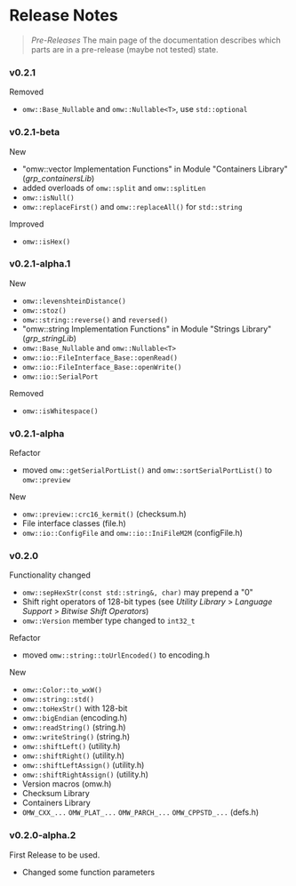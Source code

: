 # Release Notes

> _Pre-Releases_
> The main page of the documentation describes which parts are in
> a pre-release (maybe not tested) state.



### v0.2.1

Removed
 - `omw::Base_Nullable` and `omw::Nullable<T>`, use `std::optional`



### v0.2.1-beta

New
 - "omw::vector Implementation Functions" in Module "Containers Library" (*grp_containersLib*)
 - added overloads of `omw::split` and `omw::splitLen`
 - `omw::isNull()`
 - `omw::replaceFirst()` and `omw::replaceAll()` for `std::string`

Improved
 - `omw::isHex()`



### v0.2.1-alpha.1

New
 - `omw::levenshteinDistance()`
 - `omw::stoz()`
 - `omw::string::reverse()` and `reversed()`
 - "omw::string Implementation Functions" in Module "Strings Library" (*grp_stringLib*)
 - `omw::Base_Nullable` and `omw::Nullable<T>`
 - `omw::io::FileInterface_Base::openRead()`
 - `omw::io::FileInterface_Base::openWrite()`
 - `omw::io::SerialPort`

Removed
 - `omw::isWhitespace()`



### v0.2.1-alpha

Refactor
 - moved `omw::getSerialPortList()` and `omw::sortSerialPortList()` to `omw::preview`

New
 - `omw::preview::crc16_kermit()` (checksum.h)
 - File interface classes (file.h)
 - `omw::io::ConfigFile` and `omw::io::IniFileM2M` (configFile.h)



### v0.2.0

Functionality changed
 - `omw::sepHexStr(const std::string&, char)` may prepend a "0"
 - Shift right operators of 128-bit types (see  _Utility Library_ > _Language Support_ > _Bitwise Shift Operators_)
 - `omw::Version` member type changed to `int32_t`

Refactor
- moved `omw::string::toUrlEncoded()` to encoding.h

New
 - `omw::Color::to_wxW()`
 - `omw::string::std()`
 - `omw::toHexStr()` with 128-bit
 - `omw::bigEndian` (encoding.h)
 - `omw::readString()` (string.h)
 - `omw::writeString()` (string.h)
 - `omw::shiftLeft()` (utility.h)
 - `omw::shiftRight()` (utility.h)
 - `omw::shiftLeftAssign()` (utility.h)
 - `omw::shiftRightAssign()` (utility.h)
 - Version macros (omw.h)
 - Checksum Library
 - Containers Library
 - `OMW_CXX_...` `OMW_PLAT_...` `OMW_PARCH_...` `OMW_CPPSTD_...` (defs.h)



### v0.2.0-alpha.2

First Release to be used.
 - Changed some function parameters
